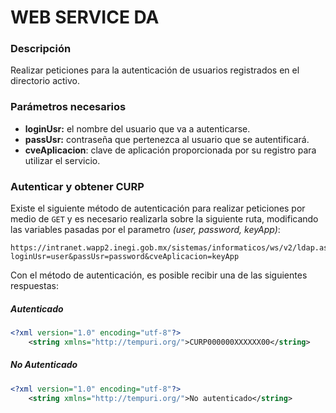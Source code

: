 # WEB SERVICE DA

### Descripción
Realizar peticiones para la autenticación de usuarios registrados en el directorio activo.

### Parámetros necesarios
* **loginUsr:** el nombre del usuario que va a autenticarse.
* **passUsr:** contraseña que pertenezca al usuario que se autentificará.
* **cveAplicacion**: clave de aplicación proporcionada por su registro para utilizar el servicio.

### Autenticar y obtener CURP
Existe el siguiente método de autenticación para realizar peticiones por medio de `GET` y es necesario realizarla sobre la siguiente ruta, modificando las variables pasadas por el parametro *(user, password, keyApp)*:
```shell
https://intranet.wapp2.inegi.gob.mx/sistemas/informaticos/ws/v2/ldap.asmx/ObtenerUsrCURP?loginUsr=user&passUsr=password&cveAplicacion=keyApp
```
Con el método de autenticación, es posible recibir una de las siguientes respuestas:
##### Autenticado
```xml
<?xml version="1.0" encoding="utf-8"?>
    <string xmlns="http://tempuri.org/">CURP000000XXXXXX00</string>
```
##### No Autenticado
```xml
<?xml version="1.0" encoding="utf-8"?>
    <string xmlns="http://tempuri.org/">No autenticado</string>
```
